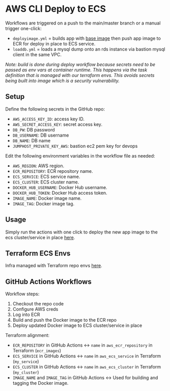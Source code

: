 # AWS CLI Deploy to ECS

Workflows are triggered on a push to the main/master branch or a manual trigger one-click:

- `deployimage.yml` = builds app with [base image](https://github.com/templates/Dockerfile.base) then push app image to ECR for deploy in place to ECS service.
- `loaddb.yml`      = loads a mysql dump onto an rds instance via bastion mysql client in the same VPC.

*Note: build is done during deploy workflow because secrets need to be passed as env vars at container runtime. This happens via the task definition that is managed with our terraform envs. This avoids secrets being built into image which is a security vulnerability.*

## Setup
Define the following secrets in the GitHub repo:

- `AWS_ACCESS_KEY_ID`: access key ID.
- `AWS_SECRET_ACCESS_KEY`: secret access key.
- `DB_PW`: DB password
- `DB_USERNAME`: DB username
- `DB_NAME`: DB name
- `JUMPHOST_PRIVATE_KEY_AWS`: bastion ec2 pem key for devops

Edit the following environment variables in the workflow file as needed:

- `AWS_REGION`: AWS region.
- `ECR_REPOSITORY`: ECR repository name.
- `ECS_SERVICE`: ECS service name.
- `ECS_CLUSTER`: ECS cluster name.
- `DOCKER_HUB_USERNAME`: Docker Hub username.
- `DOCKER_HUB_TOKEN`: Docker Hub access token.
- `IMAGE_NAME`: Docker image name.
- `IMAGE_TAG`: Docker image tag.

## Usage
Simply run the actions with one click to deploy the new app image to the ecs cluster/service in place [here](https://github.com/actions/workflows/deployimage.yml).

## Terraform ECS Envs

Infra managed with Terraform repo envs [here](https://github.com/terraform-envs/tree/master).

## GitHub Actions Workflows

Workflow steps:

1. Checkout the repo code
2. Configure AWS creds
3. Log into ECR
4. Build and push the Docker image to the ECR repo
5. Deploy updated Docker image to ECS cluster/service in place

Terraform alignment:

- `ECR_REPOSITORY` in GitHub Actions <-> `name` in `aws_ecr_repository` in Terraform (`ecr_images`)
- `ECS_SERVICE` in GitHub Actions <-> `name` in `aws_ecs_service` in Terraform (`my_service`)
- `ECS_CLUSTER` in GitHub Actions <-> `name` in `aws_ecs_cluster` in Terraform (`my_cluster`)
- `IMAGE_NAME` and `IMAGE_TAG` in GitHub Actions <-> Used for building and tagging the Docker image.